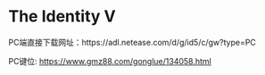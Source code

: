 # The Identity V

PC端直接下载网址：https://​ad​l.netease.com/d/g/id5/c/gw?type=PC​

PC键位: https://www.gmz88.com/gonglue/134058.html
